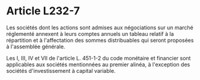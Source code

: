 # Article L232-7

Les sociétés dont les actions sont admises aux négociations sur un marché  réglementé annexent à leurs comptes annuels un tableau relatif à la répartition  et à l'affectation des sommes distribuables qui seront proposées à l'assemblée  générale.

Les I, III, IV et VII de l'article L. 451-1-2 du  code monétaire et financier sont applicables aux sociétés mentionnées au premier  alinéa, à l'exception des sociétés d'investissement à capital variable.
